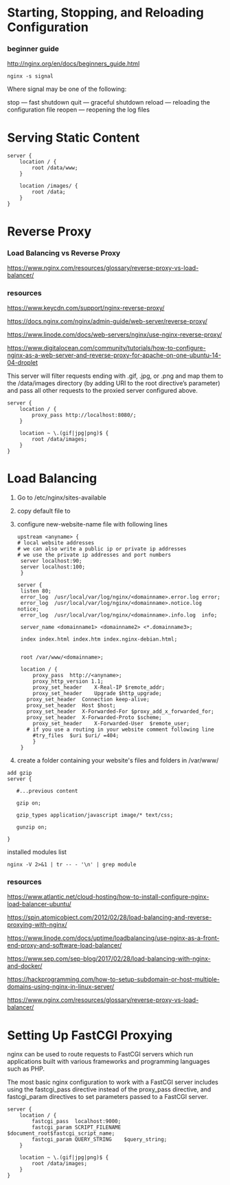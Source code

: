 # Starting, Stopping, and Reloading Configuration
### beginner guide
http://nginx.org/en/docs/beginners_guide.html


```
nginx -s signal

```
Where signal may be one of the following:

stop — fast shutdown
quit — graceful shutdown
reload — reloading the configuration file
reopen — reopening the log files


# Serving Static Content
```
server {
    location / {
        root /data/www;
    }

    location /images/ {
        root /data;
    }
}
```


# Reverse Proxy

### Load Balancing vs Reverse Proxy
https://www.nginx.com/resources/glossary/reverse-proxy-vs-load-balancer/

### resources

https://www.keycdn.com/support/nginx-reverse-proxy/

https://docs.nginx.com/nginx/admin-guide/web-server/reverse-proxy/

https://www.linode.com/docs/web-servers/nginx/use-nginx-reverse-proxy/

https://www.digitalocean.com/community/tutorials/how-to-configure-nginx-as-a-web-server-and-reverse-proxy-for-apache-on-one-ubuntu-14-04-droplet


This server will filter requests ending with .gif, .jpg, or .png and map them to the /data/images directory (by adding URI to the root directive’s parameter) and pass all other requests to the proxied server configured above.

```
server {
    location / {
        proxy_pass http://localhost:8080/;
    }

    location ~ \.(gif|jpg|png)$ {
        root /data/images;
    }
}
```





# Load Balancing

1. Go to /etc/nginx/sites-available
2. copy default file to <new-website-name>
3. configure new-website-name file with following lines
   
   ```
   upstream <anyname> {
   # local website addresses
   # we can also write a public ip or private ip addresses
   # we use the private ip addresses and port numbers
	server localhost:90;
	server localhost:100;	
	}

   server {
	listen 80;
	error_log  /usr/local/var/log/nginx/<domainname>.error.log error;
	error_log  /usr/local/var/log/nginx/<domainname>.notice.log  notice;
	error_log  /usr/local/var/log/nginx/<domainname>.info.log  info;

	server_name <domainname1> <domainname2> <*.domainname3>;
	
	index index.html index.htm index.nginx-debian.html;


	root /var/www/<domainname>;

	location / {
		proxy_pass	http://<anyname>;
		proxy_http_version 1.1;
		proxy_set_header	X-Real-IP $remote_addr;
		proxy_set_header	Upgrade $http_upgrade;
      proxy_set_header	Connection keep-alive;
      proxy_set_header	Host $host;
      proxy_set_header	X-Forwarded-For $proxy_add_x_forwarded_for;
      proxy_set_header	X-Forwarded-Proto $scheme;
		proxy_set_header	X-Forwarded-User  $remote_user;
      # if you use a routing in your website comment following line
		#try_files 	$uri $uri/ =404;
		}
	}
   ```
4. create a folder containing your website's files and folders in /var/www/<domainname>


```
add gzip
server {

   #...previous content
   
   gzip on;
   
   gzip_types application/javascript image/* text/css;
   
   gunzip on;
   
}
```

installed modules list
```
nginx -V 2>&1 | tr -- - '\n' | grep module
```


### resources

https://www.atlantic.net/cloud-hosting/how-to-install-configure-nginx-load-balancer-ubuntu/

https://spin.atomicobject.com/2012/02/28/load-balancing-and-reverse-proxying-with-nginx/

https://www.linode.com/docs/uptime/loadbalancing/use-nginx-as-a-front-end-proxy-and-software-load-balancer/

https://www.sep.com/sep-blog/2017/02/28/load-balancing-with-nginx-and-docker/

https://hackprogramming.com/how-to-setup-subdomain-or-host-multiple-domains-using-nginx-in-linux-server/

https://www.nginx.com/resources/glossary/reverse-proxy-vs-load-balancer/

# Setting Up FastCGI Proxying

nginx can be used to route requests to FastCGI servers which run applications built with various frameworks and programming languages such as PHP.

The most basic nginx configuration to work with a FastCGI server includes using the fastcgi_pass directive instead of the proxy_pass directive, and fastcgi_param directives to set parameters passed to a FastCGI server. 

```
server {
    location / {
        fastcgi_pass  localhost:9000;
        fastcgi_param SCRIPT_FILENAME $document_root$fastcgi_script_name;
        fastcgi_param QUERY_STRING    $query_string;
    }

    location ~ \.(gif|jpg|png)$ {
        root /data/images;
    }
}

```





